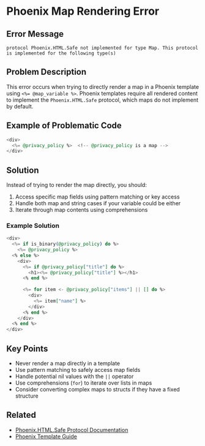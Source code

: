 # Phoenix Map Rendering Error

## Error Message
```
protocol Phoenix.HTML.Safe not implemented for type Map. This protocol is implemented for the following type(s)
```

## Problem Description
This error occurs when trying to directly render a map in a Phoenix template using `<%= @map_variable %>`. Phoenix templates require all rendered content to implement the `Phoenix.HTML.Safe` protocol, which maps do not implement by default.

## Example of Problematic Code
```heex
<div>
  <%= @privacy_policy %>  <!-- @privacy_policy is a map -->
</div>
```

## Solution
Instead of trying to render the map directly, you should:
1. Access specific map fields using pattern matching or key access
2. Handle both map and string cases if your variable could be either
3. Iterate through map contents using comprehensions

### Example Solution
```heex
<div>
  <%= if is_binary(@privacy_policy) do %>
    <%= @privacy_policy %>
  <% else %>
    <div>
      <%= if @privacy_policy["title"] do %>
        <h1><%= @privacy_policy["title"] %></h1>
      <% end %>
      
      <%= for item <- @privacy_policy["items"] || [] do %>
        <div>
          <%= item["name"] %>
        </div>
      <% end %>
    </div>
  <% end %>
</div>
```

## Key Points
- Never render a map directly in a template
- Use pattern matching to safely access map fields
- Handle potential nil values with the `||` operator
- Use comprehensions (`for`) to iterate over lists in maps
- Consider converting complex maps to structs if they have a fixed structure

## Related
- [Phoenix.HTML.Safe Protocol Documentation](https://hexdocs.pm/phoenix_html/Phoenix.HTML.Safe.html)
- [Phoenix Template Guide](https://hexdocs.pm/phoenix/templates.html)
